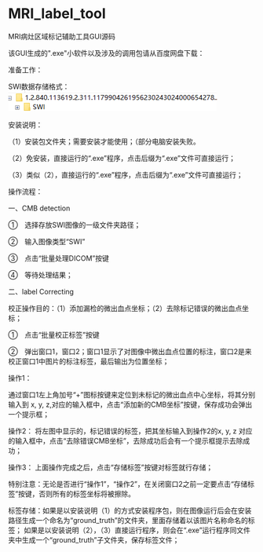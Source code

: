# MRI_label_tool
MRI病灶区域标记辅助工具GUI源码

该GUI生成的".exe"小软件以及涉及的调用包请从百度网盘下载：

准备工作：

SWI数据存储格式：
![image](https://github.com/lucs-C/MRI_label_tool/blob/master/Read_me/图片1.png)

安装说明：

（1）安装包文件夹；需要安装才能使用；（部分电脑安装失败。

（2）免安装，直接运行的“.exe”程序，点击后缀为“.exe”文件可直接运行；

（3）类似（2），直接运行的“.exe”程序，点击后缀为“.exe”文件可直接运行；

操作流程：

一、CMB detection

①　选择存放SWI图像的一级文件夹路径；

②　输入图像类型“SWI”

③　点击“批量处理DICOM”按键

④　等待处理结果；


二、label Correcting

校正操作目的：（1）添加漏检的微出血点坐标；（2）去除标记错误的微出血点坐标；

①　点击“批量校正标签”按键

②　弹出窗口1，窗口2；窗口1显示了对图像中微出血点位置的标注，窗口2是来校正窗口1中图片的标注标签，最后输出为位置坐标；


操作1：    

通过窗口1左上角加号“+”图标按键来定位到未标记的微出血点中心坐标，将其分别输入到 x, y, z,对应的输入框中，点击“添加新的CMB坐标”按键，保存成功会弹出一个提示框；

操作2：
将左图中显示的，标记错误的标签，把其坐标输入到操作2的x, y, z 对应的输入框中，点击“去除错误CMB坐标”，去除成功后会有一个提示框提示去除成功；

操作3：
上面操作完成之后，点击“存储标签”按键对标签就行存储；

特别注意：无论是否进行“操作1”，“操作2”，在关闭窗口2之前一定要点击“存储标签”按键，否则所有的标签坐标将被擦除。

标签存储：如果是以安装说明（1）的方式安装程序包，则在图像运行后会在安装路径生成一个命名为“ground_truth”的文件夹，里面存储着以该图片名称命名的标签；
如果是以安装说明（2），（3）直接运行程序，则会在“.exe”运行程序同文件夹中生成一个“ground_truth”子文件夹，保存标签文件；


